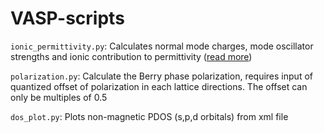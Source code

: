 # VASP-scripts

`ionic_permittivity.py`: Calculates normal mode charges, mode oscillator strengths and ionic contribution to permittivity ([read more](https://seongjoojung.github.io/posts/nmc-mos-icd/))

`polarization.py`: Calculate the Berry phase polarization, requires input of quantized offset of polarization in each lattice directions. The offset can only be multiples of 0.5

`dos_plot.py`: Plots non-magnetic PDOS (s,p,d orbitals) from xml file